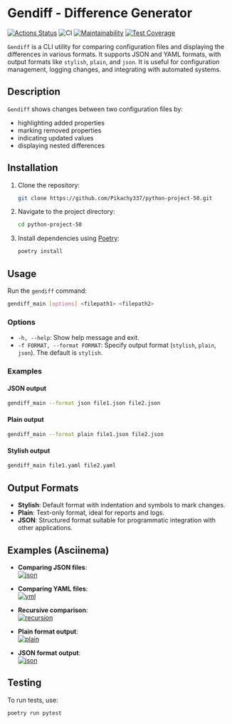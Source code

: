 # Gendiff - Difference Generator

[![Actions Status](https://github.com/Pikachy337/python-project-50/actions/workflows/hexlet-check.yml/badge.svg)](https://github.com/Pikachy337/python-project-50/actions)
![CI](https://github.com/Pikachy337/python-project-50/actions/workflows/pyci.yml/badge.svg)
[![Maintainability](https://api.codeclimate.com/v1/badges/434e378fb1ab4936a2f7/maintainability)](https://codeclimate.com/github/Pikachy337/python-project-50/maintainability)
[![Test Coverage](https://api.codeclimate.com/v1/badges/434e378fb1ab4936a2f7/test_coverage)](https://codeclimate.com/github/Pikachy337/python-project-50/test_coverage)

`Gendiff` is a CLI utility for comparing configuration files and displaying the differences in various formats. It supports JSON and YAML formats, with output formats like `stylish`, `plain`, and `json`. It is useful for configuration management, logging changes, and integrating with automated systems.

## Description

`Gendiff` shows changes between two configuration files by:
- highlighting added properties
- marking removed properties
- indicating updated values
- displaying nested differences

## Installation

1. Clone the repository:
   ```bash
   git clone https://github.com/Pikachy337/python-project-50.git
   ```
2. Navigate to the project directory:
   ```bash
   cd python-project-50
   ```
3. Install dependencies using [Poetry](https://python-poetry.org/):
   ```bash
   poetry install
   ```

## Usage

Run the `gendiff` command:

```bash
gendiff_main [options] <filepath1> <filepath2>
```

### Options

- `-h, --help`: Show help message and exit.
- `-f FORMAT, --format FORMAT`: Specify output format (`stylish`, `plain`, `json`). The default is `stylish`.

### Examples

#### JSON output

```bash
gendiff_main --format json file1.json file2.json
```

#### Plain output

```bash
gendiff_main --format plain file1.json file2.json
```

#### Stylish output

```bash
gendiff_main file1.yaml file2.yaml
```

## Output Formats

- **Stylish**: Default format with indentation and symbols to mark changes.
- **Plain**: Text-only format, ideal for reports and logs.
- **JSON**: Structured format suitable for programmatic integration with other applications.

## Examples (Asciinema)

- **Comparing JSON files**:  
  [![json](https://asciinema.org/a/BTQurZgbZAo5gm0ovKtBIilDU.svg)](https://asciinema.org/a/BTQurZgbZAo5gm0ovKtBIilDU)

- **Comparing YAML files**:  
  [![yml](https://asciinema.org/a/LLKj0XoYPhNbflZFN6q0ocKfd.svg)](https://asciinema.org/a/LLKj0XoYPhNbflZFN6q0ocKfd)

- **Recursive comparison**:  
  [![recursion](https://asciinema.org/a/WjU7giemLxqJthTg6dpLccvCX.svg)](https://asciinema.org/a/WjU7giemLxqJthTg6dpLccvCX)

- **Plain format output**:  
  [![plain](https://asciinema.org/a/b4SdUMAtL7RWUim5PbugI5wHN.svg)](https://asciinema.org/a/b4SdUMAtL7RWUim5PbugI5wHN)

- **JSON format output**:  
  [![json](https://asciinema.org/a/7w3PtdiW7wUpnOGZ1ccikwFka.svg)](https://asciinema.org/a/7w3PtdiW7wUpnOGZ1ccikwFka)

## Testing

To run tests, use:
```bash
poetry run pytest
```
